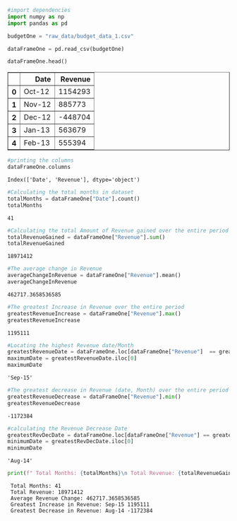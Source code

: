 ```python
#import dependencies
import numpy as np
import pandas as pd
```

```python
budgetOne = "raw_data/budget_data_1.csv"
```

```python
dataFrameOne = pd.read_csv(budgetOne)
```

```python
dataFrameOne.head()
```

<div>
<style>
    .dataframe thead tr:only-child th {
        text-align: right;
    }

    .dataframe thead th {
        text-align: left;
    }

    .dataframe tbody tr th {
        vertical-align: top;
    }

</style>
<table border="1" class="dataframe">
  <thead>
    <tr style="text-align: right;">
      <th></th>
      <th>Date</th>
      <th>Revenue</th>
    </tr>
  </thead>
  <tbody>
    <tr>
      <th>0</th>
      <td>Oct-12</td>
      <td>1154293</td>
    </tr>
    <tr>
      <th>1</th>
      <td>Nov-12</td>
      <td>885773</td>
    </tr>
    <tr>
      <th>2</th>
      <td>Dec-12</td>
      <td>-448704</td>
    </tr>
    <tr>
      <th>3</th>
      <td>Jan-13</td>
      <td>563679</td>
    </tr>
    <tr>
      <th>4</th>
      <td>Feb-13</td>
      <td>555394</td>
    </tr>
  </tbody>
</table>
</div>

```python
#printing the columns
dataFrameOne.columns
```

    Index(['Date', 'Revenue'], dtype='object')

```python
#Calculating the total months in dataset
totalMonths = dataFrameOne["Date"].count()
totalMonths
```

    41

```python
#Calculating the total Amount of Revenue gained over the entire period
totalRevenueGained = dataFrameOne["Revenue"].sum()
totalRevenueGained
```

    18971412

```python
#The average change in Revenue
averageChangeInRevenue = dataFrameOne["Revenue"].mean()
averageChangeInRevenue
```

    462717.3658536585

```python
#The greatest Increase in Revenue over the entire period
greatestRevenueIncrease = dataFrameOne["Revenue"].max()
greatestRevenueIncrease
```

    1195111

```python
#Locating the highest Revenue date/Month
greatestRevenueDate = dataFrameOne.loc[dataFrameOne["Revenue"]  == greatestRevenueIncrease, "Date"]
maximumDate = greatestRevenueDate.iloc[0]
maximumDate
```

    'Sep-15'

```python
#The greatest decrease in Revenue (date, Month) over the entire period
greatestRevenueDecrease = dataFrameOne["Revenue"].min()
greatestRevenueDecrease
```

    -1172384

```python
#calculating the Revenue Decrease Date
greatestRevDecDate = dataFrameOne.loc[dataFrameOne["Revenue"] == greatestRevenueDecrease, "Date"]
minimumDate = greatestRevDecDate.iloc[0]
minimumDate
```

    'Aug-14'

```python
print(f" Total Months: {totalMonths}\n Total Revenue: {totalRevenueGained}\n Average Revenue Change: {averageChangeInRevenue}\n Greatest Increase in Revenue: {maximumDate} {greatestRevenueIncrease}\n Greatest Decrease in Revenue: {minimumDate} {greatestRevenueDecrease}")
```

     Total Months: 41
     Total Revenue: 18971412
     Average Revenue Change: 462717.3658536585
     Greatest Increase in Revenue: Sep-15 1195111
     Greatest Decrease in Revenue: Aug-14 -1172384
